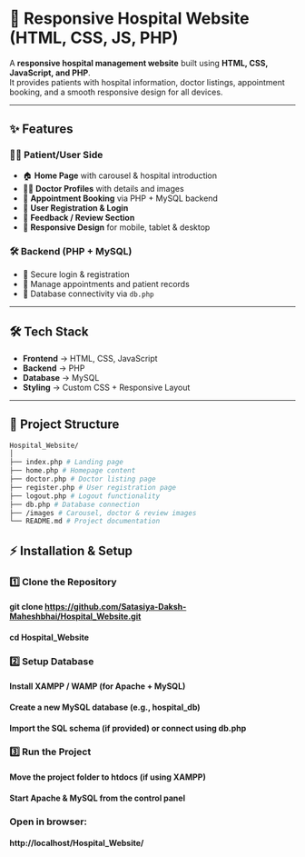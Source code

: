 # 🏥 Responsive Hospital Website (HTML, CSS, JS, PHP)

A **responsive hospital management website** built using **HTML, CSS, JavaScript, and PHP**.  
It provides patients with hospital information, doctor listings, appointment booking, and a smooth responsive design for all devices.

---

## ✨ Features

### 👩‍⚕️ Patient/User Side
- 🏠 **Home Page** with carousel & hospital introduction
- 🧑‍⚕️ **Doctor Profiles** with details and images
- 📅 **Appointment Booking** via PHP + MySQL backend
- 📝 **User Registration & Login**
- 💬 **Feedback / Review Section**
- 📱 **Responsive Design** for mobile, tablet & desktop

### 🛠️ Backend (PHP + MySQL)
- 🔐 Secure login & registration
- 📂 Manage appointments and patient records
- 💾 Database connectivity via `db.php`

---

## 🛠️ Tech Stack
- **Frontend** → HTML, CSS, JavaScript  
- **Backend** → PHP  
- **Database** → MySQL  
- **Styling** → Custom CSS + Responsive Layout  

---

## 📂 Project Structure
```bash
Hospital_Website/
│
├── index.php # Landing page
├── home.php # Homepage content
├── doctor.php # Doctor listing page
├── register.php # User registration page
├── logout.php # Logout functionality
├── db.php # Database connection
├── /images # Carousel, doctor & review images
└── README.md # Project documentation
```

## ⚡ Installation & Setup

### 1️⃣ Clone the Repository

#### git clone https://github.com/Satasiya-Daksh-Maheshbhai/Hospital_Website.git

#### cd Hospital_Website

### 2️⃣ Setup Database

#### Install XAMPP / WAMP (for Apache + MySQL)

#### Create a new MySQL database (e.g., hospital_db)

#### Import the SQL schema (if provided) or connect using db.php

### 3️⃣ Run the Project

#### Move the project folder to htdocs (if using XAMPP)

#### Start Apache & MySQL from the control panel

### Open in browser:

#### http://localhost/Hospital_Website/
